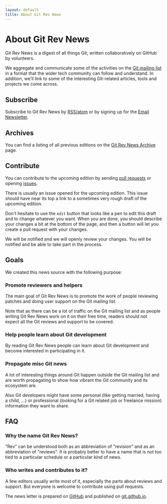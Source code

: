 ```yaml
---
layout: default
title: About Git Rev News
---
```


# About Git Rev News

Git Rev News is a digest of all things Git, written collaboratively on
GitHub by volunteers.

We aggregate and communicate some of the activities on the [Git mailing list](mailto:git@vger.kernel.org)
in a format that the wider tech community can follow and understand. In addition, we'll link to
some of the interesting Git-related articles, tools and projects we come across.

## Subscribe

Subscribe to Git Rev News by [RSS/atom](/feed.xml) or by signing up for the
[Email Newsletter](http://eepurl.com/bjP2WT).

## Archives

You can find a listing of all previous editions on the [Git Rev News Archive](/rev_news/archive/) page.

## Contribute

You can contribute to the upcoming edition by sending [pull requests](https://github.com/git/git.github.io/pulls)
or opening [issues](https://github.com/git/git.github.io/issues).

There is usually an issue opened for the upcoming edition. This issue
should have near its top a link to a sometimes very rough draft of the
upcoming edition.

Don't hesitate to use the `edit` button that looks like a pen to edit
this draft and to change whatever you want. When you are done, you
should describe your changes a bit at the bottom of the page, and then
a button will let you create a pull request with your changes.

We will be notified and we will openly review your changes. You will
be notified and be able to take part in the process.

## Goals

We created this news source with the following purpose:

### Promote reviewers and helpers

The main goal of Git Rev News is to promote the work of people
reviewing patches and doing user support on the Git mailing list.

Note that as there can be a lot of traffic on the Git mailing list and
as people writing Git Rev News work on it on their free time, readers
should not expect all the Git reviews and support to be covered.

### Help people learn about Git development

By reading Git Rev News people can learn about Git development and
become interested in participating in it.

### Propagate misc Git news

A lot of interesting things around Git happen outside the Git mailing
list and are worth propagating to show how vibrant the Git community
and its ecosystem are.

Also Git developers might have some personal (like getting married,
having a child, ...) or professional (looking for a Git related job or
freelance mission) information they want to share.

## FAQ

### Why the name Git Rev News?

"Rev" can be understood both as an abbreviation of "revision" and as
an abbreviation of "reviews". It is probably better to have a name
that is not too tied to a particular schedule or a particular kind of
news.

### Who writes and contributes to it?

A few editors usually write most of it, especially the parts about
reviews and support. But everyone is welcome to contribute using pull
requests.

The news letter is prepared on [GitHub](https://github.com/git/git.github.io)
and published on [git.github.io](https://git.github.io).


